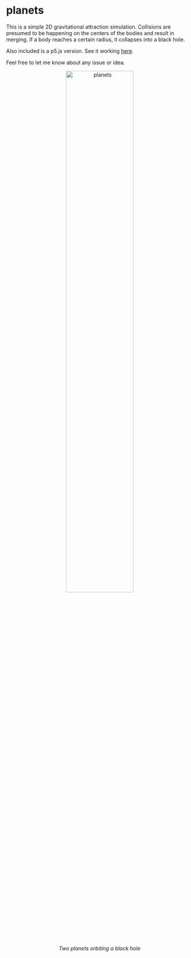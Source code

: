 # planets
This is a simple 2D gravitational attraction simulation. Collisions are presumed to be happening on the centers of the bodies and result in merging. If a body reaches a certain radius, it collapses into a black hole.

Also included is a p5.js version. See it working <a href ="https://flighty.xyz/planets">here</a>.

Feel free to let me know about any issue or idea.

<p align="center"><img src="https://flighty.xyz/planets/screenshot.png" alt="planets" width="60%"></p>
<p align="center"><i>Two planets orbiting a black hole</i></p>
